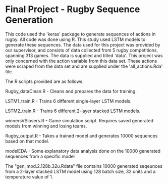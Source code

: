 # Final Project - Rugby Sequence Generation

This code used the 'keras' package to generate sequences of actions in rugby. All code was done using R. This study used LSTM models to generate these sequences. The data used for this project was provided by our supervisor, and consists of data collected from 5 rugby competitions, spanning 313 games. The data is supplied and titled 'data'. This project was only concerned with the action variable from this data set. These actions were scraped from the data set and are supplied under the 'all_actions.Rda' file. 

The R scripts provided are as follows:

  Rugby_dataClean.R - Cleans and prepares the data for training.
  
  LSTM1_train.R     - Trains 6 different single-layer LSTM models.
  
  LSTM2_train.R     - Trains 6 different 2-layer stacked LSTM models.
  
  winnersVSlosers.R - Game simulation script. Requires saved generated models from winning and losing teams.
  
  Rugby_output.R - Takes a trained model and generates 10000 sequences based on that model.
  
  modelEDA - Some explanatory data analysis done on the 10000 generated sequences from a specific model
  
  
  
The "gen_mod.2.128b.32u.Rdata" file contains 10000 generated seqeunces from a 2-layer stacked LSTM model using 128 batch size, 32 units and a temperature value of 1. 
